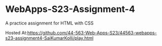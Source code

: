 # WebApps-S23-Assignment-4
A practice assignment for HTML with CSS

Hosted At:https://github.com/44-563-Web-Apps-S23/44563-webapps-s23-assignment4-SaiKumarKolli/play.html







